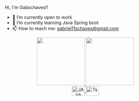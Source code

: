 Hi, I'm Gabschaves!! 

- 🔭 I’m currently open to work
- 🌱 I’m currently learning Java Spring boot
- 📫 How to reach me: gabriel11schaves@gmail.com

<div align="center">
  <a href="https://https://github.com/Gabschaves">
  <img height="150em" src="https://github-readme-stats.vercel.app/api?username=Gabschaves&count_private=true&show_icons=true&theme=gotham"/>
  <img height="150em" src="https://github-readme-stats.vercel.app/api/top-langs/?username=Gabschaves&layout=compact&langs_count=7&theme=gotham"/>
</div>
<div style="display: inline_block" align="center">
  <img align="center" alt="JAVA" height="30" width="40" src="https://cdn.jsdelivr.net/gh/devicons/devicon/icons/java/java-original.svg">
  <img align="center" alt="Ts" height="30" width="40" src="https://cdn.jsdelivr.net/gh/devicons/devicon/icons/spring/spring-original.svg">
</div>


